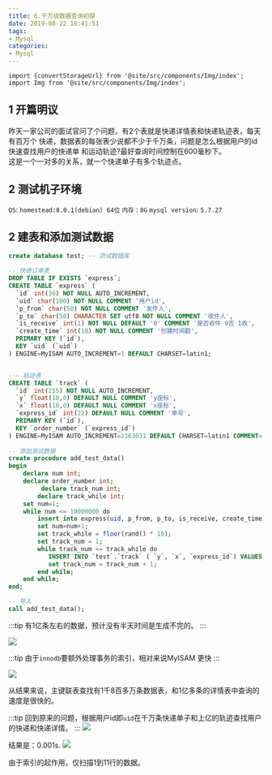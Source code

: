 ```yaml
---
title: 6.千万级数据查询初探
date: 2019-08-22 16:41:51
tags:
- Mysql
categories:
- Mysql
---
```


```mdx-code-block
import {convertStorageUrl} from '@site/src/components/Img/index';
import Img from '@site/src/components/Img/index';
```

## 1 开篇明议
昨天一家公司的面试官问了个问题，有2个表就是快递详情表和快递轨迹表，每天有百万个
快递，数据表的每张表少说都不少于千万条，问题是怎么根据用户的id快速查找用户的快递单
和运动轨迹?最好查询时间控制在600毫秒下。  
这是一个一对多的关系，就一个快递单子有多个轨迹点。

## 2 测试机子环境
`OS`: `homestead:8.0.1(debian) 64位`
`内存` : `8G`
`mysql version`:  `5.7.27`

<!--more-->

## 2 建表和添加测试数据

``` sql
create database test; -- 测试数据库

-- 快递订单表
DROP TABLE IF EXISTS `express`;
CREATE TABLE `express` (
  `id` int(30) NOT NULL AUTO_INCREMENT,
  `uid` char(100) NOT NULL COMMENT '用户id',
  `p_from` char(50) NOT NULL COMMENT '发件人',
  `p_to` char(50) CHARACTER SET utf8 NOT NULL COMMENT '收件人',
  `is_receive` int(1) NOT NULL DEFAULT '0' COMMENT '是否收件 0否 1收',
  `create_time` int(10) NOT NULL COMMENT '创建时间戳',
  PRIMARY KEY (`id`),
  KEY `uid` (`uid`)
) ENGINE=MyISAM AUTO_INCREMENT=1 DEFAULT CHARSET=latin1;


--- 轨迹表
CREATE TABLE `track` (
  `id` int(255) NOT NULL AUTO_INCREMENT,
  `y` float(10,0) DEFAULT NULL COMMENT 'y座标',
  `x` float(10,0) DEFAULT NULL COMMENT 'x座标',
  `express_id` int(22) DEFAULT NULL COMMENT '单号',
  PRIMARY KEY (`id`),
  KEY `order_number` (`express_id`)
) ENGINE=MyISAM AUTO_INCREMENT=2163031 DEFAULT CHARSET=latin1 COMMENT=' 轨迹表';
 
-- 添加测试数据 
create procedure add_test_data()
begin
    declare num int;
    declare order_number int;
         declare track_num int;
        declare track_while int;
    set num=1;
    while num <= 10000000 do
        insert into express(uid, p_from, p_to, is_receive, create_time) values(replace(uuid(), '-', ''), CONCAT('from_', floor(rand()*1000)), CONCAT('to_', floor(rand()*1000)),0, UNIX_TIMESTAMP(NOW()));
        set num=num+1;
        set track_while = floor(rand() * 10);
        set track_num = 1;
        while track_num <= track_while do
           INSERT INTO `test`.`track` ( `y`, `x`, `express_id`) VALUES (rand()*rand()*100, rand()*rand()*100, (select max(id)from express));
           set track_num = track_num + 1;
        end while;
    end while;
end;

-- 导入
call add_test_data();

```
:::tip
有1亿条左右的数据，预计没有半天时间是生成不完的。
:::

<Img src='storage:///images/6.%E5%8D%83%E4%B8%87%E7%BA%A7%E6%95%B0%E6%8D%AE%E6%9F%A5%E8%AF%A2%E5%88%9D%E6%8E%A21.png' />

:::tip
由于`innodb`要额外处理事务的索引，相对来说MyISAM 更快
:::

<Img src='storage:///images/6.%E5%8D%83%E4%B8%87%E7%BA%A7%E6%95%B0%E6%8D%AE%E6%9F%A5%E8%AF%A2%E5%88%9D%E6%8E%A22.png' />

从结果来说，主键联表查找有1千8百多万条数据表，和1亿多条的详情表中查询的速度是很快的。

:::tip
回到原来的问题，根据用户id即`uid`在千万条快递单子和上亿的轨迹查找用户的快递和快递详情。
:::
<Img src='storage:///images/6.%E5%8D%83%E4%B8%87%E7%BA%A7%E6%95%B0%E6%8D%AE%E6%9F%A5%E8%AF%A2%E5%88%9D%E6%8E%A23.png' />

结果是：0.001s.
<Img src='storage:///images/6.%E5%8D%83%E4%B8%87%E7%BA%A7%E6%95%B0%E6%8D%AE%E6%9F%A5%E8%AF%A2%E5%88%9D%E6%8E%A24.png' />

由于索引的起作用，仅扫描1到11行的数据。

